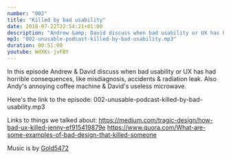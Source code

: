 ```yaml
---
number: "002"
title: "Killed by bad usability"
date: 2018-07-22T22:54:21+01:00
description: "Andrew &amp; David discuss when bad usability or UX has had horrible consequences, like misdiagnosis, accidents &amp; radiation leak. Also Andy's annoying coffee machine &amp; David's useless microwave."
mp3: "002-unusable-podcast-killed-by-bad-usability.mp3"
duration: 00:51:00
youtube: WdXKs-jvFBY
---
```


In this episode Andrew &amp; David discuss when bad usability or UX has had horrible consequences, like misdiagnosis, accidents &amp; radiation leak. Also Andy's annoying coffee machine &amp; David's useless microwave.

Here's the link to the episode: 002-unusable-podcast-killed-by-bad-usability.mp3

Links to things we talked about:
https://medium.com/tragic-design/how-bad-ux-killed-jenny-ef915419879e
https://www.quora.com/What-are-some-examples-of-bad-design-that-killed-someone

Music is by [Gold5472](https://gold5472.newgrounds.com/)
